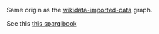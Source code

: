 Same origin as the [wikidata-imported-data](wikidata-imported-data.md) graph.

See this [this sparqlbook](https://github.com/Sciences-historiques-numeriques/astronomers/blob/main/sparqlbooks/wdt_idref.sparqlbook.md)




